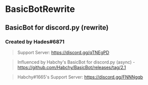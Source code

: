 # BasicBotRewrite

## BasicBot for discord.py (rewrite)

### Created by Hades#6871

> Support Server: https://discord.gg/qTNEgPD

> Influenced by Habchy's BasicBot for discord.py (async) - https://github.com/Habchy/BasicBot/releases/tag/2.1

> Habchy#1665's Support Server: https://discord.gg/FNNNgqb
